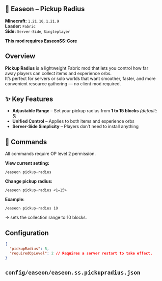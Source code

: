 ## 🌿 Easeon – Pickup Radius
**Minecraft:** `1.21.10`, `1.21.9`  
**Loader:** `Fabric`  
**Side:** `Server-Side`, `Singleplayer`

**This mod requires <a href="https://modrinth.com/mod/easeon-ss-core" target="_blank">EaseonSS-Core</a>**


## Overview

**Pickup Radius** is a lightweight Fabric mod that lets you control how far away players can collect items and experience orbs.  
It’s perfect for servers or solo worlds that want smoother, faster, and more convenient resource gathering — no client mod required.


## ✨ Key Features

- **Adjustable Range** – Set your pickup radius from **1 to 15 blocks** *(default: 5)*  
- **Unified Control** – Applies to both items and experience orbs  
- **Server-Side Simplicity** – Players don’t need to install anything  


## 🧭 Commands
All commands require OP level 2 permission.

**View current setting:**
```
/easeon pickup-radius
```
**Change pickup radius:**
```
/easeon pickup-radius <1–15>
```
**Example:**
```
/easeon pickup-radius 10
```
→ sets the collection range to 10 blocks.



## Configuration
```json
{
  "pickupRadius": 5,
  "requiredOpLevel": 2 // Requires a server restart to take effect.
}
```
`config/easeon/easeon.ss.pickupradius.json`
---